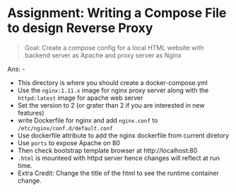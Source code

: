 # Assignment: Writing a Compose File to design Reverse Proxy 

> Goal: Create a compose config for a local HTML website with backend server as Apache and proxy server as Nginx

Ans: -
- This directory is where you should create a docker-compose.yml 
- Use the `nginx:1.11.x` image for nginx proxy server along with the `httpd:latest` image for apache web server
- Set the version to 2 (or grater than 2 if you are interested in new features)
- write Dockerfile for nginx and add `nginx.conf` to `/etc/nginx/conf.d/default.conf`
- Use dockerfile attribute to add the nginx dockerfile from current diretory
- Use `ports` to expose Apache on 80
- Then check bootstrap template browser at http://localhost:80
- `.html` is mounteed with httpd server hence changes will reflect at run time.
- Extra Credit: Change the title of the html to see the runtime container change.
